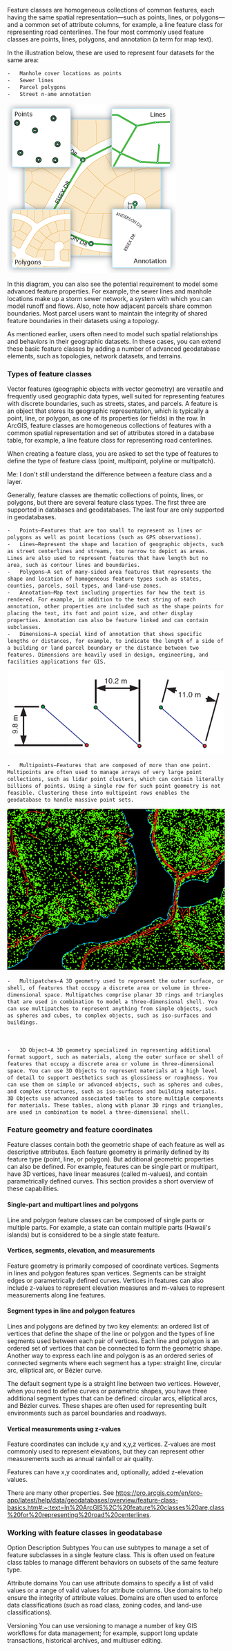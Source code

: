 Feature classes are homogeneous collections of common features, each having the same spatial representation—such as points, lines, or polygons—and a common set of attribute columns, for example, a line feature class for representing road centerlines. The four most commonly used feature classes are points, lines, polygons, and annotation (a term for map text).

In the illustration below, these are used to represent four datasets for the same area:

    -   Manhole cover locations as points
    -   Sewer lines
    -   Parcel polygons
    -   Street n-ame annotation

![](fClassExamples.gif)

In this diagram, you can also see the potential requirement to model some advanced feature properties. For example, the sewer lines and manhole locations make up a storm sewer network, a system with which you can model runoff and flows. Also, note how adjacent parcels share common boundaries. Most parcel users want to maintain the integrity of shared feature boundaries in their datasets using a topology.

As mentioned earlier, users often need to model such spatial relationships and behaviors in their geographic datasets. In these cases, you can extend these basic feature classes by adding a number of advanced geodatabase elements, such as topologies, network datasets, and terrains.

### Types of feature classes
Vector features (geographic objects with vector geometry) are versatile and frequently used geographic data types, well suited for representing features with discrete boundaries, such as streets, states, and parcels. A feature is an object that stores its geographic representation, which is typically a point, line, or polygon, as one of its properties (or fields) in the row. In ArcGIS, feature classes are homogeneous collections of features with a common spatial representation and set of attributes stored in a database table, for example, a line feature class for representing road centerlines.

When creating a feature class, you are asked to set the type of features to define the type of feature class (point, multipoint, polyline or multipatch).

Me: I don't still understand the difference between a feature class and a layer.

Generally, feature classes are thematic collections of points, lines, or polygons, but there are several feature class types. The first three are supported in databases and geodatabases. The last four are only supported in geodatabases.

    -   Points—Features that are too small to represent as lines or polygons as well as point locations (such as GPS observations).
    -   Lines—Represent the shape and location of geographic objects, such as street centerlines and streams, too narrow to depict as areas. Lines are also used to represent features that have length but no area, such as contour lines and boundaries.
    -   Polygons—A set of many-sided area features that represents the shape and location of homogeneous feature types such as states, counties, parcels, soil types, and land-use zones.
    -   Annotation—Map text including properties for how the text is rendered. For example, in addition to the text string of each annotation, other properties are included such as the shape points for placing the text, its font and point size, and other display properties. Annotation can also be feature linked and can contain subclasses.
    -   Dimensions—A special kind of annotation that shows specific lengths or distances, for example, to indicate the length of a side of a building or land parcel boundary or the distance between two features. Dimensions are heavily used in design, engineering, and facilities applications for GIS.

![](fClassDimension.gif)

    -   Multipoints—Features that are composed of more than one point. Multipoints are often used to manage arrays of very large point collections, such as lidar point clusters, which can contain literally billions of points. Using a single row for such point geometry is not feasible. Clustering these into multipoint rows enables the geodatabase to handle massive point sets.

![](fClassMultipoint.gif)

    -   Multipatches—A 3D geometry used to represent the outer surface, or shell, of features that occupy a discrete area or volume in three-dimensional space. Multipatches comprise planar 3D rings and triangles that are used in combination to model a three-dimensional shell. You can use multipatches to represent anything from simple objects, such as spheres and cubes, to complex objects, such as iso-surfaces and buildings.



    -   3D Object—A 3D geometry specialized in representing additional format support, such as materials, along the outer surface or shell of features that occupy a discrete area or volume in three-dimensional space. You can use 3D Objects to represent materials at a high level of detail to support aesthetics such as glossiness or roughness. You can use them on simple or advanced objects, such as spheres and cubes, and complex structures, such as iso-surfaces and building materials. 3D Objects use advanced associated tables to store multiple components for materials. These tables, along with planar 3D rings and triangles, are used in combination to model a three-dimensional shell.


### Feature geometry and feature coordinates
Feature classes contain both the geometric shape of each feature as well as descriptive attributes. Each feature geometry is primarily defined by its feature type (point, line, or polygon). But additional geometric properties can also be defined. For example, features can be single part or multipart, have 3D vertices, have linear measures (called m-values), and contain parametrically defined curves. This section provides a short overview of these capabilities.

#### Single-part and multipart lines and polygons
Line and polygon feature classes can be composed of single parts or multiple parts. For example, a state can contain multiple parts (Hawaii's islands) but is considered to be a single state feature.

#### Vertices, segments, elevation, and measurements
Feature geometry is primarily composed of coordinate vertices. Segments in lines and polygon features span vertices. Segments can be straight edges or parametrically defined curves. Vertices in features can also include z-values to represent elevation measures and m-values to represent measurements along line features.

#### Segment types in line and polygon features
Lines and polygons are defined by two key elements: an ordered list of vertices that define the shape of the line or polygon and the types of line segments used between each pair of vertices. Each line and polygon is an ordered set of vertices that can be connected to form the geometric shape. Another way to express each line and polygon is as an ordered series of connected segments where each segment has a type: straight line, circular arc, elliptical arc, or Bézier curve.

The default segment type is a straight line between two vertices. However, when you need to define curves or parametric shapes, you have three additional segment types that can be defined: circular arcs, elliptical arcs, and Bézier curves. These shapes are often used for representing built environments such as parcel boundaries and roadways.

#### Vertical measurements using z-values
Feature coordinates can include x,y and x,y,z vertices. Z-values are most commonly used to represent elevations, but they can represent other measurements such as annual rainfall or air quality.

Features can have x,y coordinates and, optionally, added z-elevation values.

There are many other properties. See https://pro.arcgis.com/en/pro-app/latest/help/data/geodatabases/overview/feature-class-basics.htm#:~:text=In%20ArcGIS%2C%20feature%20classes%20are,class%20for%20representing%20road%20centerlines.

### Working with feature classes in geodatabase
Option	                Description
Subtypes                You can use subtypes to manage a set of feature subclasses in a single feature class. 
                        This is often used on feature class tables to manage different behaviors on subsets of the same feature type.

Attribute domains       You can use attribute domains to specify a list of valid values or a range of valid values
                        for attribute columns. Use domains to help ensure the integrity of attribute values. Domains are often used to enforce data classifications (such as road class, zoning codes, and land-use classifications).

Versioning              You can use versioning to manage a number of key GIS workflows for data management; for 
                        example, support long update transactions, historical archives, and multiuser editing.
